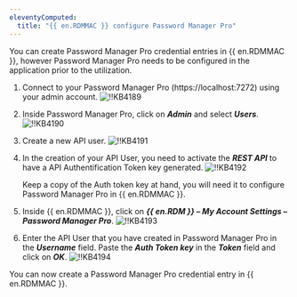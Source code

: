 ```yaml
---
eleventyComputed:
  title: "{{ en.RDMMAC }} configure Password Manager Pro"
---
```

You can create Password Manager Pro credential entries in {{ en.RDMMAC }}, however Password Manager Pro needs to be configured in the application prior to the utilization.

1. Connect to your Password Manager Pro (https<area>://localhost:7272) using your admin account.
![!!KB4189](https://cdnweb.devolutions.net/docs/docs_en_kb_KB4189.png)
1. Inside Password Manager Pro, click on ***Admin*** and select ***Users***.
![!!KB4190](https://cdnweb.devolutions.net/docs/docs_en_kb_KB4190.png)
1. Create a new API user.
![!!KB4191](https://cdnweb.devolutions.net/docs/docs_en_kb_KB4191.png)
1. In the creation of your API User, you need to activate the ***REST API*** to have a API Authentification Token key generated.
   ![!!KB4192](https://cdnweb.devolutions.net/docs/docs_en_kb_KB4192.png)

   Keep a copy of the Auth token key at hand, you will need it to configure Password Manager Pro in {{ en.RDMMAC }}.
1. Inside {{ en.RDMMAC }}, click on ***{{ en.RDM }} – My Account Settings – Password Manager Pro***.
![!!KB4193](https://cdnweb.devolutions.net/docs/docs_en_kb_KB4193.png)
1. Enter the API User that you have created in Password Manager Pro in the ***Username*** field. Paste the ***Auth Token key*** in the ***Token*** field and click on ***OK***.
![!!KB4194](https://cdnweb.devolutions.net/docs/docs_en_kb_KB4194.png)

You can now create a Password Manager Pro credential entry in {{ en.RDMMAC }}.

